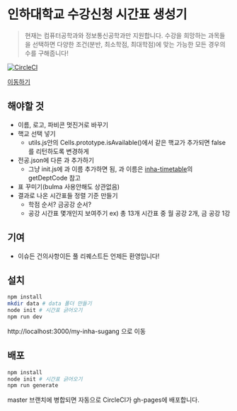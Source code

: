 # 인하대학교 수강신청 시간표 생성기
> 현재는 컴퓨터공학과와 정보통신공학과만 지원합니다.
수강을 희망하는 과목들을 선택하면 다양한 조건(분반, 최소학점, 최대학점)에 맞는 가능한 모든 경우의 수를 구해줍니다!

[![CircleCI](https://circleci.com/gh/Agrajak/my-inha-sugang/tree/master.svg?style=svg)](https://circleci.com/gh/Agrajak/my-inha-sugang/tree/master)

[이동하기](https://agrajak.github.io/my-inha-sugang/)
## 해야할 것
 - 이름, 로고, 파비콘 멋진거로 바꾸기
 - 핵교 선택 넣기
   - utils.js안의 Cells.prototype.isAvailable()에서 같은 핵교가 추가되면 false를 리턴하도록 변경하게
 - 전공.json에 다른 과 추가하기
   - 그냥 init.js에 과 이름 추가하면 됨, 과 이름은 [inha-timetable](https://github.com/agrajak/inha-timetable)의 getDeptCode 참고
 - 표 꾸미기(bulma 사용안해도 상관없음)
 - 결과로 나온 시간표들 정렬 기준 만들기
   - 학점 순서? 금공강 순서?
   - 공강 시간표 몇개인지 보여주기 ex) 총 13개 시간표 중 월 공강 2개, 금 공강 1강 
## 기여
 - 이슈든 건의사항이든 풀 리퀘스트든 언제든 환영입니다!

## 설치
```bash
npm install
mkdir data # data 폴더 만들기
node init # 시간표 긁어오기
npm run dev
```
http://localhost:3000/my-inha-sugang 으로 이동

## 배포 
```bash
npm install 
node init # 시간표 긁어오기
npm run generate
```
master 브랜치에 병합되면 자동으로 CircleCI가 gh-pages에 배포합니다.